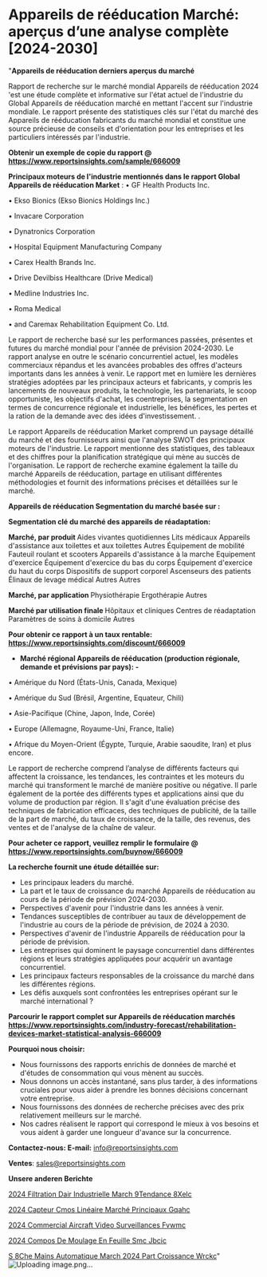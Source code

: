 # Appareils de rééducation Marché: aperçus d’une analyse complète [2024-2030]

"<strong>Appareils de rééducation derniers aperçus du marché</strong>

Rapport de recherche sur le marché mondial Appareils de rééducation 2024 'est une étude complète et informative sur l'état actuel de l'industrie du Global Appareils de rééducation marché en mettant l'accent sur l'industrie mondiale. Le rapport présente des statistiques clés sur l'état du marché des Appareils de rééducation fabricants du marché mondial et constitue une source précieuse de conseils et d'orientation pour les entreprises et les particuliers intéressés par l'industrie.

<strong>Obtenir un exemple de copie du rapport @ <a href=https://www.reportsinsights.com/sample/666009>https://www.reportsinsights.com/sample/666009</a></strong>

<strong>Principaux moteurs de l'industrie mentionnés dans le rapport Global Appareils de rééducation Market</strong> :
• GF Health Products Inc.

• Ekso Bionics (Ekso Bionics Holdings Inc.)

• Invacare Corporation

• Dynatronics Corporation

• Hospital Equipment Manufacturing Company

• Carex Health Brands Inc.

• Drive Devilbiss Healthcare (Drive Medical)

• Medline Industries Inc.

• Roma Medical

• and Caremax Rehabilitation Equipment Co. Ltd.

Le rapport de recherche basé sur les performances passées, présentes et futures du marché mondial pour l'année de prévision 2024-2030. Le rapport analyse en outre le scénario concurrentiel actuel, les modèles commerciaux répandus et les avancées probables des offres d'acteurs importants dans les années à venir. Le rapport met en lumière les dernières stratégies adoptées par les principaux acteurs et fabricants, y compris les lancements de nouveaux produits, la technologie, les partenariats, le scoop opportuniste, les objectifs d'achat, les coentreprises, la segmentation en termes de concurrence régionale et industrielle, les bénéfices, les pertes et la ration de la demande avec des idées d'investissement. .

Le rapport Appareils de rééducation Market comprend un paysage détaillé du marché et des fournisseurs ainsi que l'analyse SWOT des principaux moteurs de l'industrie. Le rapport mentionne des statistiques, des tableaux et des chiffres pour la planification stratégique qui mène au succès de l'organisation. Le rapport de recherche examine également la taille du marché Appareils de rééducation, partage en utilisant différentes méthodologies et fournit des informations précises et détaillées sur le marché.

<strong>Appareils de rééducation Segmentation du marché basée sur :</strong>

<strong> Segmentation clé du marché des appareils de réadaptation: </strong>

<strong> Marché, par produit </strong>
Aides vivantes quotidiennes
Lits médicaux
Appareils d'assistance aux toilettes et aux toilettes
Autres
Équipement de mobilité
Fauteuil roulant et scooters
Appareils d'assistance à la marche
Equipement d'exercice
Équipement d'exercice du bas du corps
Équipement d'exercice du haut du corps
Dispositifs de support corporel
Ascenseurs des patients
Élinaux de levage médical
Autres
Autres

<strong> Marché, par application </strong>
Physiothérapie
Ergothérapie
Autres

<strong> Marché par utilisation finale </strong>
Hôpitaux et cliniques
Centres de réadaptation
Paramètres de soins à domicile
Autres

<strong>Pour obtenir ce rapport à un taux rentable: <a href=https://www.reportsinsights.com/discount/666009>https://www.reportsinsights.com/discount/666009</a></strong>
<ul>
  <li><strong>Marché régional Appareils de rééducation (production régionale, demande et prévisions par pays): -</strong></li>
</ul>
• Amérique du Nord (États-Unis, Canada, Mexique)

• Amérique du Sud (Brésil, Argentine, Equateur, Chili)

• Asie-Pacifique (Chine, Japon, Inde, Corée)

• Europe (Allemagne, Royaume-Uni, France, Italie)

• Afrique du Moyen-Orient (Égypte, Turquie, Arabie saoudite, Iran) et plus encore.

Le rapport de recherche comprend l’analyse de différents facteurs qui affectent la croissance, les tendances, les contraintes et les moteurs du marché qui transforment le marché de manière positive ou négative. Il parle également de la portée des différents types et applications ainsi que du volume de production par région. Il s'agit d'une évaluation précise des techniques de fabrication efficaces, des techniques de publicité, de la taille de la part de marché, du taux de croissance, de la taille, des revenus, des ventes et de l'analyse de la chaîne de valeur.

<strong>Pour acheter ce rapport, veuillez remplir le formulaire @   <a href=https://www.reportsinsights.com/buynow/666009>https://www.reportsinsights.com/buynow/666009</a></strong>

<strong>La recherche fournit une étude détaillée sur:</strong>
<ul>
  <li>Les principaux leaders du marché.</li>
  <li>La part et le taux de croissance du marché Appareils de rééducation au cours de la période de prévision 2024-2030.</li>
  <li>Perspectives d'avenir pour l'industrie dans les années à venir.</li>
  <li>Tendances susceptibles de contribuer au taux de développement de l'industrie au cours de la période de prévision, de 2024 à 2030.</li>
  <li>Perspectives d'avenir de l'industrie Appareils de rééducation pour la période de prévision.</li>
  <li>Les entreprises qui dominent le paysage concurrentiel dans différentes régions et leurs stratégies appliquées pour acquérir un avantage concurrentiel.</li>
  <li>Les principaux facteurs responsables de la croissance du marché dans les différentes régions.</li>
  <li>Les défis auxquels sont confrontées les entreprises opérant sur le marché international ?</li>
</ul>

<strong>Parcourir le rapport complet sur Appareils de rééducation marchés <a href=https://www.reportsinsights.com/industry-forecast/rehabilitation-devices-market-statistical-analysis-666009>https://www.reportsinsights.com/industry-forecast/rehabilitation-devices-market-statistical-analysis-666009</a></strong>

<strong>Pourquoi nous choisir:</strong>
<ul>
  <li>Nous fournissons des rapports enrichis de données de marché et d'études de consommation qui vous mènent au succès.</li>
  <li>Nous donnons un accès instantané, sans plus tarder, à des informations cruciales pour vous aider à prendre les bonnes décisions concernant votre entreprise.</li>
  <li>Nous fournissons des données de recherche précises avec des prix relativement meilleurs sur le marché.</li>
  <li>Nos cadres réalisent le rapport qui correspond le mieux à vos besoins et vous aident à garder une longueur d'avance sur la concurrence.</li>
</ul>
<strong>Contactez-nous:
</strong><strong>E-mail:</strong> <a href=mailto:info@reportsinsights.com>info@reportsinsights.com</a>

<strong>Ventes</strong>: <a href=mailto:sales@reportsinsights.com>sales@reportsinsights.com</a>

<strong>Unsere anderen Berichte</strong>

<a href=https://www.linkedin.com/pulse/2024-filtration-dair-industrielle-march%C3%A9tendance-8xelc/>2024 Filtration Dair Industrielle March 9Tendance 8Xelc</a>

<a href=https://www.linkedin.com/pulse/2024-capteur-cmos-linéaire-marché-principaux-gqahc/>2024 Capteur Cmos Linéaire Marché Principaux Gqahc</a>

<a href=https://www.linkedin.com/pulse/2024-commercial-aircraft-video-surveillances-fvwmc/>2024 Commercial Aircraft Video Surveillances Fvwmc</a>

<a href=https://www.linkedin.com/pulse/2024-compos%C3%A9-de-moulage-en-feuille-smc-jbcic/>2024 Compos De Moulage En Feuille Smc Jbcic</a>

<a href=https://www.linkedin.com/pulse/s%C3%A8che-mains-automatique-march%C3%A9-2024-part-croissance-wrckc/>S 8Che Mains Automatique March 2024 Part Croissance Wrckc</a>"
![Uploading image.png…]()
